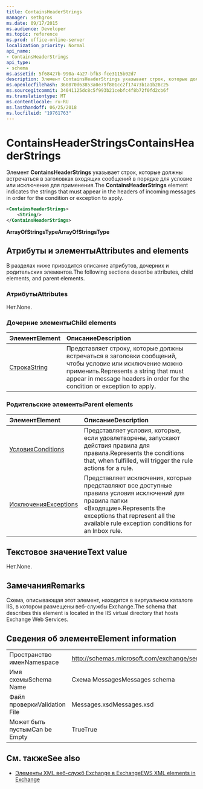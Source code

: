 ```yaml
---
title: ContainsHeaderStrings
manager: sethgros
ms.date: 09/17/2015
ms.audience: Developer
ms.topic: reference
ms.prod: office-online-server
localization_priority: Normal
api_name:
- ContainsHeaderStrings
api_type:
- schema
ms.assetid: 5f68427b-990a-4a27-bfb3-fce3115b02d7
description: Элемент ContainsHeaderStrings указывает строк, которые должны встречаться в заголовках входящих сообщений в порядке для условие или исключение для применения.
ms.openlocfilehash: 360870d63853a0e79f801cc2f17473b1a1b28c25
ms.sourcegitcommit: 34041125dc8c5f993b21cebfc4f8b72f0fd2cb6f
ms.translationtype: MT
ms.contentlocale: ru-RU
ms.lasthandoff: 06/25/2018
ms.locfileid: "19761763"
---
```

# <a name="containsheaderstrings"></a><span data-ttu-id="b2ab7-103">ContainsHeaderStrings</span><span class="sxs-lookup"><span data-stu-id="b2ab7-103">ContainsHeaderStrings</span></span>

<span data-ttu-id="b2ab7-104">Элемент **ContainsHeaderStrings** указывает строк, которые должны встречаться в заголовках входящих сообщений в порядке для условие или исключение для применения.</span><span class="sxs-lookup"><span data-stu-id="b2ab7-104">The **ContainsHeaderStrings** element indicates the strings that must appear in the headers of incoming messages in order for the condition or exception to apply.</span></span> 
  
```XML
<ContainsHeaderStrings>
    <String/>
</ContainsHeaderStrings>
```

 <span data-ttu-id="b2ab7-105">**ArrayOfStringsType**</span><span class="sxs-lookup"><span data-stu-id="b2ab7-105">**ArrayOfStringsType**</span></span>
## <a name="attributes-and-elements"></a><span data-ttu-id="b2ab7-106">Атрибуты и элементы</span><span class="sxs-lookup"><span data-stu-id="b2ab7-106">Attributes and elements</span></span>

<span data-ttu-id="b2ab7-107">В разделах ниже приводится описание атрибутов, дочерних и родительских элементов.</span><span class="sxs-lookup"><span data-stu-id="b2ab7-107">The following sections describe attributes, child elements, and parent elements.</span></span>
  
### <a name="attributes"></a><span data-ttu-id="b2ab7-108">Атрибуты</span><span class="sxs-lookup"><span data-stu-id="b2ab7-108">Attributes</span></span>

<span data-ttu-id="b2ab7-109">Нет.</span><span class="sxs-lookup"><span data-stu-id="b2ab7-109">None.</span></span>
  
### <a name="child-elements"></a><span data-ttu-id="b2ab7-110">Дочерние элементы</span><span class="sxs-lookup"><span data-stu-id="b2ab7-110">Child elements</span></span>

|<span data-ttu-id="b2ab7-111">**Элемент**</span><span class="sxs-lookup"><span data-stu-id="b2ab7-111">**Element**</span></span>|<span data-ttu-id="b2ab7-112">**Описание**</span><span class="sxs-lookup"><span data-stu-id="b2ab7-112">**Description**</span></span>|
|:-----|:-----|
|[<span data-ttu-id="b2ab7-113">Строка</span><span class="sxs-lookup"><span data-stu-id="b2ab7-113">String</span></span>](string.md) <br/> |<span data-ttu-id="b2ab7-114">Представляет строку, которые должны встречаться в заголовки сообщений, чтобы условие или исключение можно применить.</span><span class="sxs-lookup"><span data-stu-id="b2ab7-114">Represents a string that must appear in message headers in order for the condition or exception to apply.</span></span>  <br/> |
   
### <a name="parent-elements"></a><span data-ttu-id="b2ab7-115">Родительские элементы</span><span class="sxs-lookup"><span data-stu-id="b2ab7-115">Parent elements</span></span>

|<span data-ttu-id="b2ab7-116">**Элемент**</span><span class="sxs-lookup"><span data-stu-id="b2ab7-116">**Element**</span></span>|<span data-ttu-id="b2ab7-117">**Описание**</span><span class="sxs-lookup"><span data-stu-id="b2ab7-117">**Description**</span></span>|
|:-----|:-----|
|[<span data-ttu-id="b2ab7-118">Условия</span><span class="sxs-lookup"><span data-stu-id="b2ab7-118">Conditions</span></span>](conditions.md) <br/> |<span data-ttu-id="b2ab7-119">Представляет условия, которые, если удовлетворены, запускают действия правила для правила.</span><span class="sxs-lookup"><span data-stu-id="b2ab7-119">Represents the conditions that, when fulfilled, will trigger the rule actions for a rule.</span></span>  <br/> |
|[<span data-ttu-id="b2ab7-120">Исключения</span><span class="sxs-lookup"><span data-stu-id="b2ab7-120">Exceptions</span></span>](exceptions.md) <br/> |<span data-ttu-id="b2ab7-121">Представляет исключения, которые представляют все доступные правила условия исключений для правила папки «Входящие».</span><span class="sxs-lookup"><span data-stu-id="b2ab7-121">Represents the exceptions that represent all the available rule exception conditions for an Inbox rule.</span></span>  <br/> |
   
## <a name="text-value"></a><span data-ttu-id="b2ab7-122">Текстовое значение</span><span class="sxs-lookup"><span data-stu-id="b2ab7-122">Text value</span></span>

<span data-ttu-id="b2ab7-123">Нет.</span><span class="sxs-lookup"><span data-stu-id="b2ab7-123">None.</span></span>
  
## <a name="remarks"></a><span data-ttu-id="b2ab7-124">Замечания</span><span class="sxs-lookup"><span data-stu-id="b2ab7-124">Remarks</span></span>

<span data-ttu-id="b2ab7-125">Схема, описывающая этот элемент, находится в виртуальном каталоге IIS, в котором размещены веб-службы Exchange.</span><span class="sxs-lookup"><span data-stu-id="b2ab7-125">The schema that describes this element is located in the IIS virtual directory that hosts Exchange Web Services.</span></span>
  
## <a name="element-information"></a><span data-ttu-id="b2ab7-126">Сведения об элементе</span><span class="sxs-lookup"><span data-stu-id="b2ab7-126">Element information</span></span>

|||
|:-----|:-----|
|<span data-ttu-id="b2ab7-127">Пространство имен</span><span class="sxs-lookup"><span data-stu-id="b2ab7-127">Namespace</span></span>  <br/> |http://schemas.microsoft.com/exchange/services/2006/messages  <br/> |
|<span data-ttu-id="b2ab7-128">Имя схемы</span><span class="sxs-lookup"><span data-stu-id="b2ab7-128">Schema Name</span></span>  <br/> |<span data-ttu-id="b2ab7-129">Схема Messages</span><span class="sxs-lookup"><span data-stu-id="b2ab7-129">Messages schema</span></span>  <br/> |
|<span data-ttu-id="b2ab7-130">Файл проверки</span><span class="sxs-lookup"><span data-stu-id="b2ab7-130">Validation File</span></span>  <br/> |<span data-ttu-id="b2ab7-131">Messages.xsd</span><span class="sxs-lookup"><span data-stu-id="b2ab7-131">Messages.xsd</span></span>  <br/> |
|<span data-ttu-id="b2ab7-132">Может быть пустым</span><span class="sxs-lookup"><span data-stu-id="b2ab7-132">Can be Empty</span></span>  <br/> |<span data-ttu-id="b2ab7-133">True</span><span class="sxs-lookup"><span data-stu-id="b2ab7-133">True</span></span>  <br/> |
   
## <a name="see-also"></a><span data-ttu-id="b2ab7-134">См. также</span><span class="sxs-lookup"><span data-stu-id="b2ab7-134">See also</span></span>



- [<span data-ttu-id="b2ab7-135">Элементы XML веб-служб Exchange в Exchange</span><span class="sxs-lookup"><span data-stu-id="b2ab7-135">EWS XML elements in Exchange</span></span>](ews-xml-elements-in-exchange.md)

